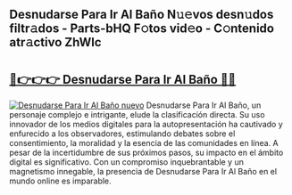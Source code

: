 ## Desnudarse Para Ir Al Baño N𝚞𝚎vos desn𝚞dos filtr𝚊dos - Parts-bHQ F𝚘tos vid𝚎o - C𝚘ntenido atr𝚊ctivo ZhWlc

# <h2><a href="http://mb53egd.tromn.icu/?c=Desnudarse+Para+Ir+Al+Ba%c3%b1o">🔗👉👉👉 Desnudarse Para Ir Al Baño 🔗🔗</a></h2>

[![Desnudarse Para Ir Al Baño nuevo](https://i.imgur.com/pEAQMta.gif)](http://mb53egd.tromn.icu/?c=Desnudarse+Para+Ir+Al+Ba%c3%b1o)
Desnudarse Para Ir Al Baño, un personaje complejo e intrigante, elude la clasificación directa. Su uso innovador de los medios digitales para la autopresentación ha cautivado y enfurecido a los observadores, estimulando debates sobre el consentimiento, la moralidad y la esencia de las comunidades en línea. A pesar de la incertidumbre de sus próximos pasos, su impacto en el ámbito digital es significativo. Con un compromiso inquebrantable y un magnetismo innegable, la presencia de Desnudarse Para Ir Al Baño en el mundo online es imparable.
